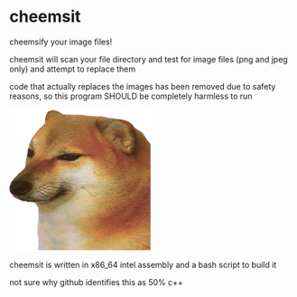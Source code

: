 # cheemsit
cheemsify your image files!

cheemsit will scan your file directory and test for image files (png and jpeg only) and attempt to replace them

code that actually replaces the images has been removed due to safety reasons, so this program SHOULD be completely harmless to run

![Alt text](cheemsit/content/cheems.png/?raw=true "cheems")

cheemsit is written in x86_64 intel assembly and a bash script to build it

not sure why github identifies this as 50% c++
